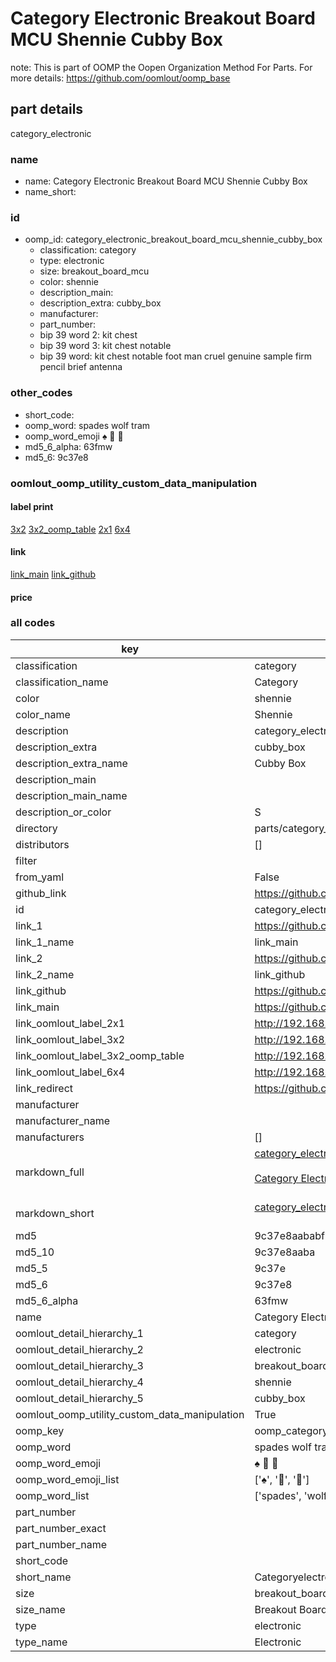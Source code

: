 # Category Electronic Breakout Board MCU Shennie Cubby Box  

note: This is part of OOMP the Oopen Organization Method For Parts. For more details: https://github.com/oomlout/oomp_base

##  part details
  



category_electronic



### name
* name: Category Electronic Breakout Board MCU Shennie Cubby Box
* name_short: 
### id
* oomp_id: category_electronic_breakout_board_mcu_shennie_cubby_box
  * classification: category
  * type: electronic
  * size: breakout_board_mcu
  * color: shennie
  * description_main: 
  * description_extra: cubby_box
  * manufacturer: 
  * part_number: 
  * bip 39 word 2: kit chest
  * bip 39 word 3: kit chest notable
  * bip 39 word: kit chest notable foot man cruel genuine sample firm pencil brief antenna

### other_codes
* short_code: 
* oomp_word: spades wolf tram
* oomp_word_emoji :spades: :wolf: :tram:
* md5_6_alpha: 63fmw
* md5_6: 9c37e8






### oomlout_oomp_utility_custom_data_manipulation
#### label print
[3x2](http://192.168.1.245:1112/?label=oomp%2063fmw)
[3x2_oomp_table](http://192.168.1.108:1112/?label=oomp%2063fmw)
[2x1](http://192.168.1.242:1112/?label=oomp%2063fmw)
[6x4](http://192.168.1.55:1112/?label=oomp%2063fmw)    

#### link

[link_main](https://github.com/oomlout/oomlout_oomp_version_1_messy/tree/main/parts/category_electronic_breakout_board_mcu_shennie_cubby_box) [link_github](https://github.com/oomlout/oomlout_oomp_version_1_messy/tree/main/parts/category_electronic_breakout_board_mcu_shennie_cubby_box)                             

#### price







### all codes 
| key | value |  
| --- | --- |  
| classification | category |  
| classification_name | Category |  
| color | shennie |  
| color_name | Shennie |  
| description | category_electronic |  
| description_extra | cubby_box |  
| description_extra_name | Cubby Box |  
| description_main |  |  
| description_main_name |  |  
| description_or_color | S  |  
| directory | parts/category_electronic_breakout_board_mcu_shennie_cubby_box |  
| distributors | [] |  
| filter |  |  
| from_yaml | False |  
| github_link | https://github.com/oomlout/oomlout_oomp_part_src/tree/main/parts/category_electronic_breakout_board_mcu_shennie_cubby_box |  
| id | category_electronic_breakout_board_mcu_shennie_cubby_box |  
| link_1 | https://github.com/oomlout/oomlout_oomp_version_1_messy/tree/main/parts/category_electronic_breakout_board_mcu_shennie_cubby_box |  
| link_1_name | link_main |  
| link_2 | https://github.com/oomlout/oomlout_oomp_version_1_messy/tree/main/parts/category_electronic_breakout_board_mcu_shennie_cubby_box |  
| link_2_name | link_github |  
| link_github | https://github.com/oomlout/oomlout_oomp_version_1_messy/tree/main/parts/category_electronic_breakout_board_mcu_shennie_cubby_box |  
| link_main | https://github.com/oomlout/oomlout_oomp_version_1_messy/tree/main/parts/category_electronic_breakout_board_mcu_shennie_cubby_box |  
| link_oomlout_label_2x1 | http://192.168.1.242:1112/?label=oomp%2063fmw |  
| link_oomlout_label_3x2 | http://192.168.1.245:1112/?label=oomp%2063fmw |  
| link_oomlout_label_3x2_oomp_table | http://192.168.1.108:1112/?label=oomp%2063fmw |  
| link_oomlout_label_6x4 | http://192.168.1.55:1112/?label=oomp%2063fmw |  
| link_redirect | https://github.com/oomlout/oomlout_oomp_version_1_messy/tree/main/parts/category_electronic_breakout_board_mcu_shennie_cubby_box |  
| manufacturer |  |  
| manufacturer_name |  |  
| manufacturers | [] |  
| markdown_full | [category_electronic_breakout_board_mcu_shennie_cubby_box](none)<br>[](none)<br>[Category Electronic Breakout Board Mcu Shennie Cubby Box](none)<br><br> |  
| markdown_short | [category_electronic_breakout_board_mcu_shennie_cubby_box](none)<br><br> |  
| md5 | 9c37e8aababf0c28d24365af2d09e3d7 |  
| md5_10 | 9c37e8aaba |  
| md5_5 | 9c37e |  
| md5_6 | 9c37e8 |  
| md5_6_alpha | 63fmw |  
| name | Category Electronic Breakout Board MCU Shennie Cubby Box |  
| oomlout_detail_hierarchy_1 | category |  
| oomlout_detail_hierarchy_2 | electronic |  
| oomlout_detail_hierarchy_3 | breakout_board_mcu |  
| oomlout_detail_hierarchy_4 | shennie |  
| oomlout_detail_hierarchy_5 | cubby_box |  
| oomlout_oomp_utility_custom_data_manipulation | True |  
| oomp_key | oomp_category_electronic_breakout_board_mcu_shennie_cubby_box |  
| oomp_word | spades wolf tram |  
| oomp_word_emoji | :spades: :wolf: :tram: |  
| oomp_word_emoji_list | [':spades:', ':wolf:', ':tram:'] |  
| oomp_word_list | ['spades', 'wolf', 'tram'] |  
| part_number |  |  
| part_number_exact |  |  
| part_number_name |  |  
| short_code |  |  
| short_name | Categoryelectronic |  
| size | breakout_board_mcu |  
| size_name | Breakout Board MCU |  
| type | electronic |  
| type_name | Electronic |  
